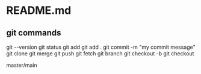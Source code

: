 # README.md


## git commands

git --version
git status
git add <filename>
git add .
git commit -m "my commit message"
git clone
git merge 
git push
git fetch
git branch 
git checkout -b <new branch name>
git checkout <given branch>

master/main